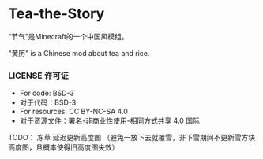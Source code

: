 # Tea-the-Story

“节气”是Minecraft的一个中国风模组。

"黄历" is a Chinese mod about tea and rice.

### LICENSE 许可证
*   For code: BSD-3
*   对于代码：BSD-3
*   For resources: CC BY-NC-SA 4.0
*   对于资源文件：署名-非商业性使用-相同方式共享 4.0 国际


TODO：
冻草
延迟更新高度图
（避免一放下去就覆雪，非下雪期间不更新雪方块高度图，且概率使得旧高度图失效）
